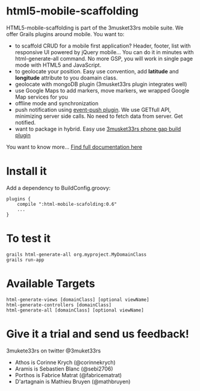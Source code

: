 html5-mobile-scaffolding
========================

HTML5-mobile-scaffolding is part of the 3musket33rs mobile suite. We offer Grails plugins around mobile. You want to:

- to scaffold CRUD for a mobile first application? Header, footer, list with responsive UI powered by jQuery mobile... 
You can do it in minutes with html-generate-all command. No more GSP, you will work in single page mode with HTML5 and JavaScript.
- to geolocate your position. Easy use convention, add **latitude** and **longitude** attribute to you doamain class.
- geolocate with mongoDB plugin (3musket33rs plugin integrates well)
- use Google Maps to add markers, move markers, we wrapped Google Map services for you
- offline mode and synchronization
- push notification using [event-push plugin](http://grails.org/plugin/events-push). We use GETfull API, minimizing server side calls. No need to fetch data from server. Get notified.
- want to package in hybrid. Easy use [3musket33rs phone gap build plugin](https://github.com/3musket33rs/phonegapbuild)

You want to know more... [Find full documentation here](http://3musket33rs.github.com/html5-mobile-scaffolding/)

Install it
===========

Add a dependency to BuildConfig.groovy:

    plugins {
        compile ":html-mobile-scafolding:0.6"
        ...
    }


To test it
===========

	grails html-generate-all org.myproject.MyDomainClass
	grails run-app

Available Targets
=================

	html-generate-views [domainClass] [optional viewName]
	html-generate-controllers [domainClass]
	html-generate-all [domainClass] [optional viewName]

Give it a trial and send us feedback!
====================================

3mukete33rs on twitter @3muket33rs 
- Athos is Corinne Krych (@corinnekrych)
- Aramis is Sebastien Blanc (@sebi2706)
- Porthos is Fabrice Matrat (@fabricematrat)
- D'artagnain is Mathieu Bruyen (@mathbruyen)
